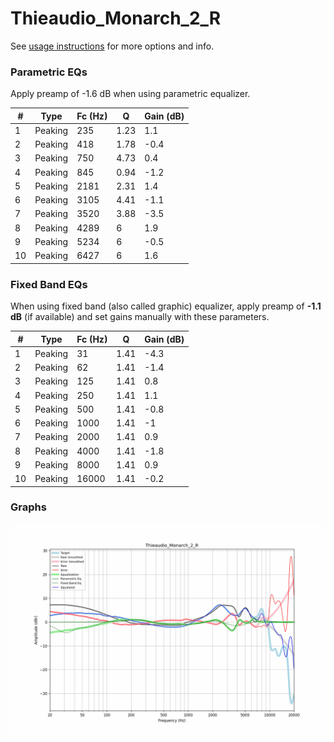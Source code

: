 # Thieaudio_Monarch_2_R
See [usage instructions](https://github.com/jaakkopasanen/AutoEq#usage) for more options and info.

### Parametric EQs
Apply preamp of -1.6 dB when using parametric equalizer.

|   # | Type    |   Fc (Hz) |    Q |   Gain (dB) |
|-----|---------|-----------|------|-------------|
|   1 | Peaking |       235 | 1.23 |         1.1 |
|   2 | Peaking |       418 | 1.78 |        -0.4 |
|   3 | Peaking |       750 | 4.73 |         0.4 |
|   4 | Peaking |       845 | 0.94 |        -1.2 |
|   5 | Peaking |      2181 | 2.31 |         1.4 |
|   6 | Peaking |      3105 | 4.41 |        -1.1 |
|   7 | Peaking |      3520 | 3.88 |        -3.5 |
|   8 | Peaking |      4289 | 6    |         1.9 |
|   9 | Peaking |      5234 | 6    |        -0.5 |
|  10 | Peaking |      6427 | 6    |         1.6 |

### Fixed Band EQs
When using fixed band (also called graphic) equalizer, apply preamp of **-1.1 dB** (if available) and set gains manually with these parameters.

|   # | Type    |   Fc (Hz) |    Q |   Gain (dB) |
|-----|---------|-----------|------|-------------|
|   1 | Peaking |        31 | 1.41 |        -4.3 |
|   2 | Peaking |        62 | 1.41 |        -1.4 |
|   3 | Peaking |       125 | 1.41 |         0.8 |
|   4 | Peaking |       250 | 1.41 |         1.1 |
|   5 | Peaking |       500 | 1.41 |        -0.8 |
|   6 | Peaking |      1000 | 1.41 |        -1   |
|   7 | Peaking |      2000 | 1.41 |         0.9 |
|   8 | Peaking |      4000 | 1.41 |        -1.8 |
|   9 | Peaking |      8000 | 1.41 |         0.9 |
|  10 | Peaking |     16000 | 1.41 |        -0.2 |

### Graphs
![](./Thieaudio_Monarch_2_R.png)

